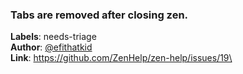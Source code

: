 ### Tabs are removed after closing zen.

**Labels**: needs-triage\
**Author**: [@efithatkid](https://github.com/efithatkid)\
**Link**: https://github.com/ZenHelp/zen-help/issues/19\
